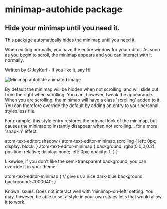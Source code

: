 # minimap-autohide package

## Hide your minimap until you need it.

This package automatically hides the minimap until you need it.

When editing normally, you have the entire window for your editor. As soon as you begin to scroll, the minimap appears and you can interact with it normally.

Written by \@JayKuri - If you like it, say Hi!

![Minimap autohide animated image](https://f.cloud.github.com/assets/69169/2290250/c35d867a-a017-11e3-86be-cd7c5bf3ff9b.gif)

By default the minimap will be hidden when not scrolling, and will slide out from the right when scrolling.  You can, however, tweak the appearance. When you are scrolling, the minimap will have a class 'scrolling' added to it. You can therefore override the default by adding an entry to your personal styles.less file.

For example, this style entry restores the original look of the minimap, but causes the minimap to instantly disappear when not scrolling... for a more 'snap-in' effect.

  atom-text-editor::shadow {
    atom-text-editor-minimap.scrolling {
      left: 0px;
      display: block;
    }
    atom-text-editor-minimap {
      background: rgba(0,0,0,0.2);
      position: relative;
      display: none;
      left: 0px;
      opacity: 1;
    }
  }

Likewise, if you don't like the semi-transparent background, you can override it in your theme:

  atom-text-editor-minimap {
    // give us a nice dark-blue background
    background: #000040;
  }

Known issues: Does not interact well with 'minimap-on-left' setting. You may, however, be able to set a style in your own styles.less that would allow it to work. 

